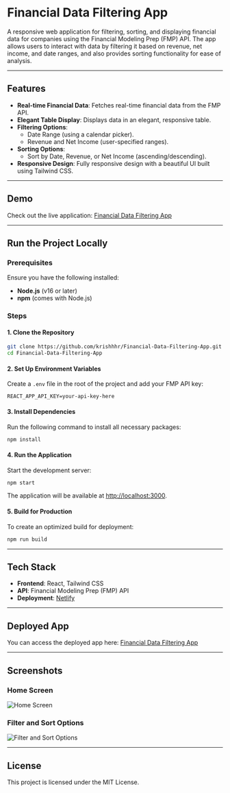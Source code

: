 # Financial Data Filtering App

A responsive web application for filtering, sorting, and displaying financial data for companies using the Financial Modeling Prep (FMP) API. The app allows users to interact with data by filtering it based on revenue, net income, and date ranges, and also provides sorting functionality for ease of analysis.

---

## Features

- **Real-time Financial Data**: Fetches real-time financial data from the FMP API.
- **Elegant Table Display**: Displays data in an elegant, responsive table.
- **Filtering Options**:
  - Date Range (using a calendar picker).
  - Revenue and Net Income (user-specified ranges).
- **Sorting Options**:
  - Sort by Date, Revenue, or Net Income (ascending/descending).
- **Responsive Design**: Fully responsive design with a beautiful UI built using Tailwind CSS.

---

## Demo

Check out the live application: [Financial Data Filtering App](https://calm-mandazi-18aac2.netlify.app/)

---

## Run the Project Locally

### Prerequisites

Ensure you have the following installed:

- **Node.js** (v16 or later)
- **npm** (comes with Node.js)

### Steps

#### 1. Clone the Repository

```bash
git clone https://github.com/krishhhr/Financial-Data-Filtering-App.git
cd Financial-Data-Filtering-App
```

#### 2. Set Up Environment Variables

Create a `.env` file in the root of the project and add your FMP API key:

```
REACT_APP_API_KEY=your-api-key-here
```

#### 3. Install Dependencies

Run the following command to install all necessary packages:

```bash
npm install
```

#### 4. Run the Application

Start the development server:

```bash
npm start
```

The application will be available at [http://localhost:3000](http://localhost:3000).

#### 5. Build for Production

To create an optimized build for deployment:

```bash
npm run build
```

---

## Tech Stack

- **Frontend**: React, Tailwind CSS
- **API**: Financial Modeling Prep (FMP) API
- **Deployment**: [Netlify](https://www.netlify.com/)

---

## Deployed App

You can access the deployed app here: [Financial Data Filtering App](https://calm-mandazi-18aac2.netlify.app/)

---

## Screenshots

### Home Screen
![Home Screen](https://github.com/user-attachments/assets/f69365a6-db37-47aa-af57-66e481e69fb1)

### Filter and Sort Options
![Filter and Sort Options](https://github.com/user-attachments/assets/a5e5cda9-e0ee-4760-8ba7-20f8a0d6923e)

---

## License

This project is licensed under the MIT License.

